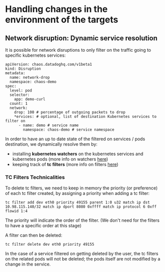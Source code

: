 # Handling changes in the environment of the targets

## Network disruption: Dynamic service resolution

It is possible for network disruptions to only filter on the traffic going to specific kubernetes services:

```
apiVersion: chaos.datadoghq.com/v1beta1
kind: Disruption
metadata:
  name: network-drop
  namespace: chaos-demo
spec:
  level: pod
  selector:
    app: demo-curl
  count: 1
  network:
    drop: 100 # percentage of outgoing packets to drop
    *ervices: # optional, list of destination Kubernetes services to filter on
      - name: demo # service name
        namespace: chaos-demo # service namespace
```

In order to have an up to date state of the filtered on services / pods destination, we dynamically resolve them by:
* installing **kubernetes watchers** on the kubernetes services and kubernetes pods (more info on watchers [here](https://kubernetes.io/docs/reference/using-api/api-concepts/#efficient-detection-of-changes))
* keeping track of **tc filters** (more info on filters [here](https://man7.org/linux/man-pages/man8/tc-u32.8.html))

### TC Filters Technicalities

To delete tc filters, we need to keep in memory the priority (or preference) of each tc filter created, by assigning a priority when adding a tc filter:

`tc filter add dev eth0 priority 49155 parent 1:0 u32 match ip dst 10.98.115.140/32 match ip dport 8080 0xffff match ip protocol 6 0xff flowid 1:4`

The priority will indicate the order of the filter. (We don't need for the filters to have a specific order at this stage)

A filter can then be deleted:

`tc filter delete dev eth0 priority 49155`

In the case of a service filtered on getting deleted by the user, the tc filters on the related pods will not be deleted; the pods itself are not modified by a change in the service.
